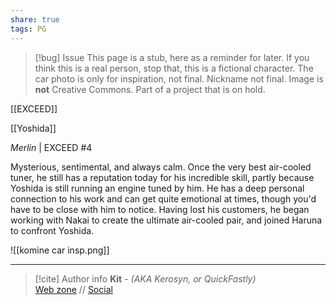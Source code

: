 ```yaml
---
share: true
tags: PG
---
```

> [!bug] Issue
> This page is a stub, here as a reminder for later. If you think this is a real person, stop that, this is a fictional character. The car photo is only for inspiration, not final. Nickname not final. Image is **not** Creative Commons. Part of a project that is on hold.

[[EXCEED]]

[[Yoshida]]

*Merlin* | EXCEED #4

Mysterious, sentimental, and always calm. Once the very best air-cooled tuner, he still has a reputation today for his incredible skill, partly because Yoshida is still running an engine tuned by him. He has a deep personal connection to his work and can get quite emotional at times, though you'd have to be close with him to notice. Having lost his customers, he began working with Nakai to create the ultimate air-cooled pair, and joined Haruna to confront Yoshida.

![[komine car insp.png]]

-----
> [!cite] Author info
> **Kit** - *(AKA Kerosyn, or QuickFastly)*\
> [Web zone](https://kerosyn.link) // [Social](https://a.tripulse.link/@kit)